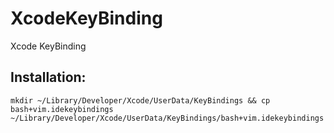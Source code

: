 XcodeKeyBinding
===============

Xcode KeyBinding

**Installation:**
-----------------
    
    mkdir ~/Library/Developer/Xcode/UserData/KeyBindings && cp bash+vim.idekeybindings ~/Library/Developer/Xcode/UserData/KeyBindings/bash+vim.idekeybindings

